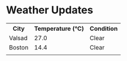 # Weather Updates

<!-- WEATHER-UPDATE-START -->
<table><tr><th>City</th><th>Temperature (°C)</th><th>Condition</th></tr><tr><td>Valsad</td><td>27.0</td><td>Clear</td></tr><tr><td>Boston</td><td>14.4</td><td>Clear</td></tr><tr><td></td><td></td><td></td></tr></table>
<!-- WEATHER-UPDATE-END -->
